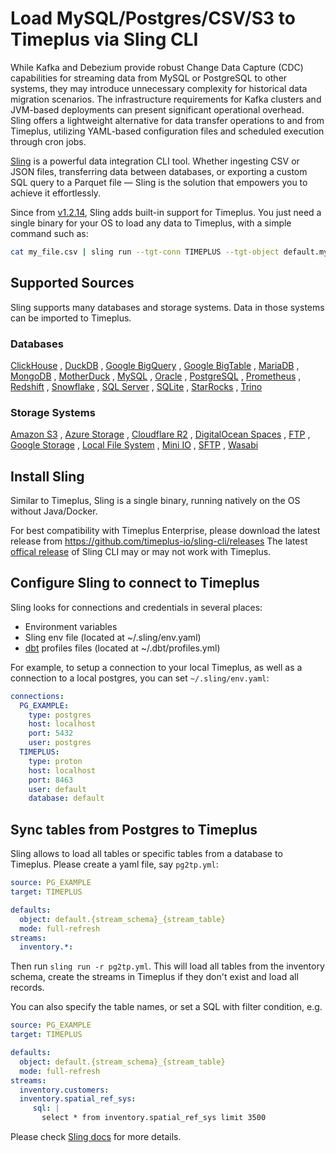 # Load MySQL/Postgres/CSV/S3 to Timeplus via Sling CLI

While Kafka and Debezium provide robust Change Data Capture (CDC) capabilities for streaming data from MySQL or PostgreSQL to other systems, they may introduce unnecessary complexity for historical data migration scenarios. The infrastructure requirements for Kafka clusters and JVM-based deployments can present significant operational overhead. Sling offers a lightweight alternative for data transfer operations to and from Timeplus, utilizing YAML-based configuration files and scheduled execution through cron jobs.

[Sling](https://slingdata.io/) is a powerful data integration CLI tool. Whether ingesting CSV or JSON files, transferring data between databases, or exporting a custom SQL query to a Parquet file — Sling is the solution that empowers you to achieve it effortlessly.

Since from [v1.2.14](https://github.com/slingdata-io/sling-cli/releases/tag/v1.2.14), Sling adds built-in support for Timeplus. You just need a single binary for your OS to load any data to Timeplus, with a simple command such as:
```bash
cat my_file.csv | sling run --tgt-conn TIMEPLUS --tgt-object default.my_stream
```

## Supported Sources

Sling supports many databases and storage systems. Data in those systems can be imported to Timeplus.

### Databases
[ClickHouse](https://docs.slingdata.io/connections/database-connections/clickhouse)
, [DuckDB](https://docs.slingdata.io/connections/database-connections/duckdb)
, [Google BigQuery](https://docs.slingdata.io/connections/database-connections/bigquery)
, [Google BigTable](https://docs.slingdata.io/connections/database-connections/bigtable)
, [MariaDB](https://docs.slingdata.io/connections/database-connections/mariadb)
, [MongoDB](https://docs.slingdata.io/connections/database-connections/mongodb)
, [MotherDuck](https://docs.slingdata.io/connections/database-connections/motherduck)
, [MySQL](https://docs.slingdata.io/connections/database-connections/mysql)
, [Oracle](https://docs.slingdata.io/connections/database-connections/oracle)
, [PostgreSQL](https://docs.slingdata.io/connections/database-connections/postgres)
, [Prometheus](https://docs.slingdata.io/connections/database-connections/prometheus)
, [Redshift](https://docs.slingdata.io/connections/database-connections/redshift)
, [Snowflake](https://docs.slingdata.io/connections/database-connections/snowflake)
, [SQL Server](https://docs.slingdata.io/connections/database-connections/sqlserver)
, [SQLite](https://docs.slingdata.io/connections/database-connections/sqlite)
, [StarRocks](https://docs.slingdata.io/connections/database-connections/starrocks)
, [Trino](https://docs.slingdata.io/connections/database-connections/trino)

### Storage Systems

[Amazon S3](https://docs.slingdata.io/connections/file-connections/s3)
, [Azure Storage](https://docs.slingdata.io/connections/file-connections/azure)
, [Cloudflare R2](https://docs.slingdata.io/connections/file-connections/r2)
, [DigitalOcean Spaces](https://docs.slingdata.io/connections/file-connections/dospaces)
, [FTP](https://docs.slingdata.io/connections/file-connections/ftp)
, [Google Storage](https://docs.slingdata.io/connections/file-connections/gs)
, [Local File System](https://docs.slingdata.io/connections/file-connections/local)
, [Mini IO](https://docs.slingdata.io/connections/file-connections/minio)
, [SFTP](https://docs.slingdata.io/connections/file-connections/sftp)
, [Wasabi](https://docs.slingdata.io/connections/file-connections/wasabi)

## Install Sling
Similar to Timeplus, Sling is a single binary, running natively on the OS without Java/Docker.

For best compatibility with Timeplus Enterprise, please download the latest release from https://github.com/timeplus-io/sling-cli/releases The latest [offical release](https://github.com/slingdata-io/sling-cli/releases) of Sling CLI may or may not work with Timeplus.

## Configure Sling to connect to Timeplus

Sling looks for connections and credentials in several places:
* Environment variables
* Sling env file (located at ~/.sling/env.yaml)
* [dbt](https://www.getdbt.com/) profiles files (located at ~/.dbt/profiles.yml)

For example, to setup a connection to your local Timeplus, as well as a connection to a local postgres, you can set `~/.sling/env.yaml`:
```yaml
connections:
  PG_EXAMPLE:
    type: postgres
    host: localhost
    port: 5432
    user: postgres
  TIMEPLUS:
    type: proton
    host: localhost
    port: 8463
    user: default
    database: default
```

## Sync tables from Postgres to Timeplus
Sling allows to load all tables or specific tables from a database to Timeplus. Please create a yaml file, say `pg2tp.yml`:
```yaml
source: PG_EXAMPLE
target: TIMEPLUS

defaults:
  object: default.{stream_schema}_{stream_table}
  mode: full-refresh
streams:
  inventory.*:
```

Then run `sling run -r pg2tp.yml`. This will load all tables from the inventory schema, create the streams in Timeplus if they don't exist and load all records.

You can also specify the table names, or set a SQL with filter condition, e.g.
```yaml
source: PG_EXAMPLE
target: TIMEPLUS

defaults:
  object: default.{stream_schema}_{stream_table}
  mode: full-refresh
streams:
  inventory.customers:
  inventory.spatial_ref_sys:
     sql: |
       select * from inventory.spatial_ref_sys limit 3500
```

Please check [Sling docs](https://docs.slingdata.io/sling-cli/run/configuration/replication) for more details.
